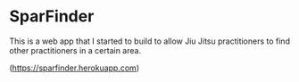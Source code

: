 # SparFinder
This is a web app that I started to build to allow Jiu Jitsu practitioners to find other practitioners in a certain area.

(https://sparfinder.herokuapp.com)
